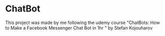 # ChatBot
This project was made by me following the udemy course "ChatBots: How to Make a Facebook Messenger Chat Bot in 1hr " by Stefan Kojouharov

